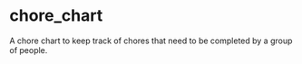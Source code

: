 # chore_chart
A chore chart to keep track of chores that need to be completed by a group of people.
